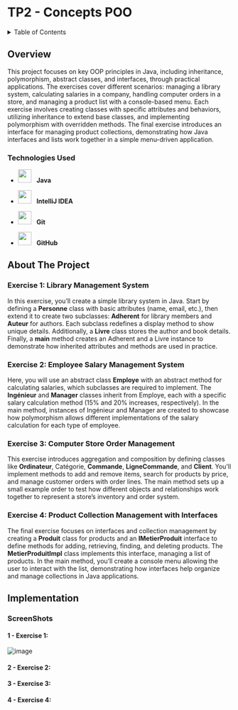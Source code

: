 # TP2 - Concepts POO
<details>
  <summary>Table of Contents</summary>
  <ol>
    <li>
      <a href="#about-the-project">Overview</a>
      <ul>
        <li><a href="#built-with">Technologies Used</a></li>
      </ul>
    </li>
    <li>
      <a href="#about-the-project">About The Project</a>
      <ul>
        <li><a href="#built-with">Exercise 1 </a></li>
        <li><a href="#built-with">Exercise 2 </a></li>
        <li><a href="#built-with">Exercise 3 </a></li>
        <li><a href="#built-with">Exercise 4 </a></li>
      </ul>
    </li>
    <li>
      <a href="#getting-started">Implementation</a>
      <ul>
        <li><a href="#prerequisites">Screenshots</a></li>
      </ul>
    </li>
   
    
  </ol>
</details>

## Overview
This project focuses on key OOP principles in Java, including inheritance, polymorphism, abstract classes, and interfaces, through practical applications. The exercises cover different scenarios: managing a library system, calculating salaries in a company, handling computer orders in a store, and managing a product list with a console-based menu. Each exercise involves creating classes with specific attributes and behaviors, utilizing inheritance to extend base classes, and implementing polymorphism with overridden methods. The final exercise introduces an interface for managing product collections, demonstrating how Java interfaces and lists work together in a simple menu-driven application.

### Technologies Used

- <img src="https://upload.wikimedia.org/wikipedia/en/3/30/Java_programming_language_logo.svg" width="30" height="30"/> &nbsp;&nbsp;**Java**
- <img src="https://resources.jetbrains.com/storage/products/company/brand/logos/IntelliJ_IDEA_icon.svg" width="30" height="30"/> &nbsp;&nbsp;**IntelliJ IDEA**

- <img src="https://git-scm.com/images/logos/downloads/Git-Icon-1788C.png" width="30" height="30"/> &nbsp;&nbsp;**Git**
- <img src="https://github.githubassets.com/images/modules/logos_page/GitHub-Mark.png" width="30" height="30"/> &nbsp;&nbsp;**GitHub**

## About The Project
### Exercise 1: Library Management System
In this exercise, you’ll create a simple library system in Java. Start by defining a **Personne** class with basic attributes (name, email, etc.), then extend it to create two subclasses: **Adherent** for library members and **Auteur** for authors. Each subclass redefines a display method to show unique details. Additionally, a **Livre**  class stores the author and book details. Finally, a **main** method creates an Adherent and a Livre instance to demonstrate how inherited attributes and methods are used in practice.
### Exercise 2: Employee Salary Management System
Here, you will use an abstract class **Employe** with an abstract method for calculating salaries, which subclasses are required to implement. The **Ingénieur** and **Manager** classes inherit from Employe, each with a specific salary calculation method (15% and 20% increases, respectively). In the main method, instances of Ingénieur and Manager are created to showcase how polymorphism allows different implementations of the salary calculation for each type of employee.
### Exercise 3: Computer Store Order Management
This exercise introduces aggregation and composition by defining classes like **Ordinateur**, Catégorie, **Commande**, **LigneCommande**, and **Client**. You’ll implement methods to add and remove items, search for products by price, and manage customer orders with order lines. The main method sets up a small example order to test how different objects and relationships work together to represent a store’s inventory and order system.
### Exercise 4: Product Collection Management with Interfaces
The final exercise focuses on interfaces and collection management by creating a **Produit** class for products and an **IMetierProduit** interface to define methods for adding, retrieving, finding, and deleting products. The **MetierProduitImpl** class implements this interface, managing a list of products. In the main method, you’ll create a console menu allowing the user to interact with the list, demonstrating how interfaces help organize and manage collections in Java applications.

## Implementation
  ### ScreenShots
  #### 1 - Exercise 1:

  ![image](https://github.com/user-attachments/assets/6089ad18-736b-4f67-a159-a7f9ac702021)
  #### 2 - Exercise 2:
  #### 3 - Exercise 3:  
  #### 4 - Exercise 4:
